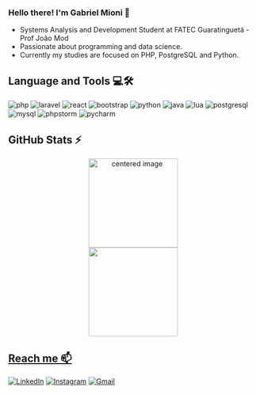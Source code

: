 ### Hello there! I'm Gabriel Mioni 👋

- Systems Analysis and Development Student at FATEC Guaratinguetá - Prof João Mod
- Passionate about programming and data science.
- Currently my studies are focused on PHP, PostgreSQL and Python.

## Language and Tools 💻🛠️

<div style="display: inline">
  <img align="center" alt="php" src="https://img.shields.io/badge/PHP-3776AB?style=for-the-badge&logo=php&logoColor=white"/>
  <img align="center" alt="laravel" src="https://img.shields.io/badge/Laravel-FF2D20?logo=laravel&logoColor=white"/>
  <img align="center" alt="react" src="https://shields.io/badge/react-black?logo=react&style=for-the-badge"/>
  <img align="center" alt="bootstrap" src="https://img.shields.io/badge/Bootstrap-563D7C?style=for-the-badge&logo=bootstrap&logoColor=white"/>
  <img align="center" alt="python" src="https://img.shields.io/badge/Python-3776AB?style=for-the-badge&logo=python&logoColor=white"/>
  <img align="center" alt="java" src="https://img.shields.io/badge/Java-ED8B00?style=for-the-badge&logo=openjdk&logoColor=white"/>
  <img align="center" alt="lua" src="https://img.shields.io/badge/Lua-2C2D72?style=for-the-badge&logo=lua&logoColor=white"/>
  <img align="center" alt="postgresql" src="https://img.shields.io/badge/postgresql-4169e1?style=for-the-badge&logo=postgresql&logoColor=white"/>
  <img align="center" alt="mysql" src="https://img.shields.io/badge/MySQL-005C84?style=for-the-badge&logo=mysql&logoColor=white"/>
  <img align="center" alt="phpstorm" src="https://img.shields.io/badge/PhpStorm-000000?style=for-the-badge&logo=PhpStorm&logoColor=white"/>
  <img align="center" alt="pycharm" src="https://img.shields.io/badge/PyCharm-000000?style=for-the-badge&logo=pycharm&logoColor=white"/>
</div>

<br>

## GitHub Stats ⚡
<div>
  <a href="https://github.com/gab3mioni">
  <center>
    <img height="180em" src="https://github-readme-stats.vercel.app/api?username=gab3mioni&show_icons=true&theme=tokyonight&include_all_commits=true&count_private=true" alt="centered image">
  </center>
  <center>  
    <img height="180em" src="https://github-readme-stats.vercel.app/api/top-langs/?username=gab3mioni&layout=compact&langs_count=7&theme=tokyonight"/> 
  </center>
</div>

## Reach me 📫

[![LinkedIn](https://img.shields.io/badge/LinkedIn-0077B5?style=for-the-badge&logo=linkedin&logoColor=white)](https://www.linkedin.com/in/gabriel-mioni/)
[![Instagram](https://img.shields.io/badge/Instagram-E4405F?style=for-the-badge&logo=instagram&logoColor=white)](https://www.instagram.com/gabrielmioni_/) 
[![Gmail](https://img.shields.io/badge/-gabrielmionibastos@gmail.com-D14836?style=for-the-badge&logo=gmail&logoColor=white&link=mailto:gabrielmionibastos@gmail.com)](mailto:gabrielmionibastos@gmail.com)
